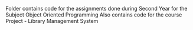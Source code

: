 Folder contains code for the assignments done during Second Year for the Subject Object Oriented Programming
Also contains code for the course Project - Library Management System
